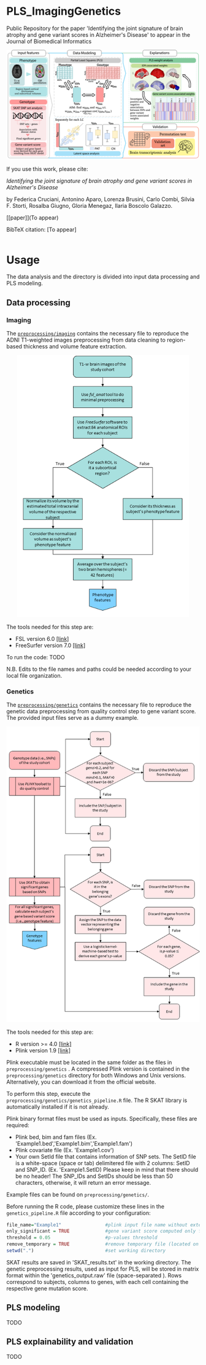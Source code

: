 # PLS_ImagingGenetics
Public Repository for the paper 'Identifying the joint signature of brain atrophy and gene variant scores in Alzheimer's Disease' to appear in the Journal of Biomedical Informatics

<p align="center">
<img src="./images/Pipeline.png" width="748">
</p>
  
If you use this work, please cite:

*Identifying the joint signature of brain atrophy and gene variant scores in Alzheimer's Disease*

by Federica Cruciani, Antonino Aparo, Lorenza Brusini, Carlo Combi, Silvia F. Storti, Rosalba Giugno, Gloria Menegaz, Ilaria Boscolo Galazzo.

[[paper]](To appear)

BibTeX citation: [To appear]
```bibtex
```

# Usage

The data analysis and the directory is divided into input data processing and PLS modeling.  

## Data processing
### Imaging
The [`preprocessing/imaging`](https://github.com/fcrucian/PLS_ImagingGenetics/tree/main/preprocessing) contains the necessary file to reproduce the ADNI T1-weighted images preprocessing from data cleaning to region-based thickness and volume feature extraction.

<p align="center">
<img src="./images/workflow_T1.png" width="448">
</p>

The tools needed for this step are:
* FSL version 6.0 [[link]](https://fsl.fmrib.ox.ac.uk/fsl/fslwiki)
* FreeSurfer version 7.0 [[link]](https://surfer.nmr.mgh.harvard.edu/)

To run the code:
TODO


N.B. Edits to the file names and paths could be needed according to your local file organization.

### Genetics
The [`preprocessing/genetics`](https://github.com/fcrucian/PLS_ImagingGenetics/tree/main/preprocessing) contains the necessary file to reproduce the genetic data preprocessing from quality control step to gene variant score. The provided input files serve as a dummy example.
<p align="center">
<img src="./images/workflow_gen.png" width="648">
</p>

The tools needed for this step are:
* R version >= 4.0 [[link]](https://www.r-project.org/)
* Plink version 1.9 [[link]](https://www.cog-genomics.org/plink/)

Plink executable must be located in the same folder  as the files in `preprocessing/genetics` . A compressed Plink version is contained in the `preprocessing/genetics` directory for both Windows and Unix versions. Alternatively, you can download it from the official website.

To perform this step, execute the `preprocessing/genetics/genetics_pipeline.R` file. The R SKAT library is automatically installed if it is not already.

Plink binary format files must be used as inputs. Specifically, these files are required:
* Plink bed, bim and fam files (Ex. 'Example1.bed','Example1.bim','Example1.fam')
* Plink covariate file (Ex. 'Example1.cov')
* Your own SetId file that contains information of SNP sets.  The SetID file is a white-space (space or tab) delimitered file with 2 columns: SetID and SNP_ID. (Ex. 'Example1.SetID)
Please keep in mind that there should be no header! The SNP_IDs and SetIDs should be less than 50 characters, otherwise, it will return an error message.

Example files can be found on `preprocessing/genetics/`.

Before running the R code, please customize these lines in the `genetics_pipeline.R` file according to your configuration:
```R
file_name="Example1"                #plink input file name without extension.
only_significant = TRUE             #gene variant score computed only for significant genes
threshold = 0.05                    #p-values threshold
remove_temporary = TRUE             #remove temporary file (located on 'tmp' directory in the working directory)
setwd(".")                          #set working directory
```

SKAT results are saved in 'SKAT_results.txt' in the working directory.
The genetic preprocessing results, used as input for PLS, will be stored in matrix format within the 'genetics_output.raw' file (space-separated ). Rows correspond to subjects, columns to genes, with each cell containing the respective gene mutation score.


## PLS modeling
TODO

## PLS explainability and validation

TODO




